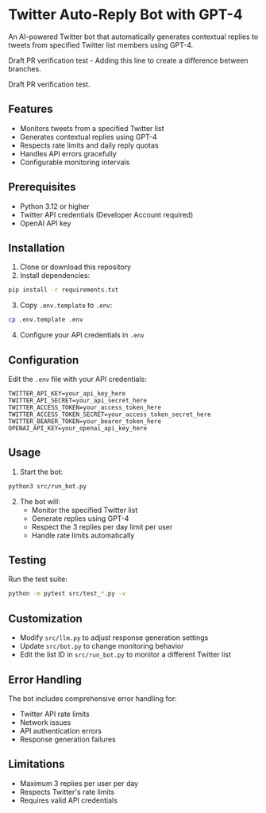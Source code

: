 # Twitter Auto-Reply Bot with GPT-4

An AI-powered Twitter bot that automatically generates contextual replies to tweets from specified Twitter list members using GPT-4.

Draft PR verification test - Adding this line to create a difference between branches.

Draft PR verification test.

## Features

- Monitors tweets from a specified Twitter list
- Generates contextual replies using GPT-4
- Respects rate limits and daily reply quotas
- Handles API errors gracefully
- Configurable monitoring intervals

## Prerequisites

- Python 3.12 or higher
- Twitter API credentials (Developer Account required)
- OpenAI API key

## Installation

1. Clone or download this repository
2. Install dependencies:
```bash
pip install -r requirements.txt
```
3. Copy `.env.template` to `.env`:
```bash
cp .env.template .env
```
4. Configure your API credentials in `.env`

## Configuration

Edit the `.env` file with your API credentials:

```plaintext
TWITTER_API_KEY=your_api_key_here
TWITTER_API_SECRET=your_api_secret_here
TWITTER_ACCESS_TOKEN=your_access_token_here
TWITTER_ACCESS_TOKEN_SECRET=your_access_token_secret_here
TWITTER_BEARER_TOKEN=your_bearer_token_here
OPENAI_API_KEY=your_openai_api_key_here
```

## Usage

1. Start the bot:
```bash
python3 src/run_bot.py
```

2. The bot will:
   - Monitor the specified Twitter list
   - Generate replies using GPT-4
   - Respect the 3 replies per day limit per user
   - Handle rate limits automatically

## Testing

Run the test suite:
```bash
python -m pytest src/test_*.py -v
```

## Customization

- Modify `src/llm.py` to adjust response generation settings
- Update `src/bot.py` to change monitoring behavior
- Edit the list ID in `src/run_bot.py` to monitor a different Twitter list

## Error Handling

The bot includes comprehensive error handling for:
- Twitter API rate limits
- Network issues
- API authentication errors
- Response generation failures

## Limitations

- Maximum 3 replies per user per day
- Respects Twitter's rate limits
- Requires valid API credentials
